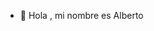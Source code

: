 - 👋 Hola , mi nombre es Alberto

<!---
albertogl2/albertogl2 is a ✨ special ✨ repository because its `README.md` (this file) appears on your GitHub profile.
You can click the Preview link to take a look at your changes.
--->
